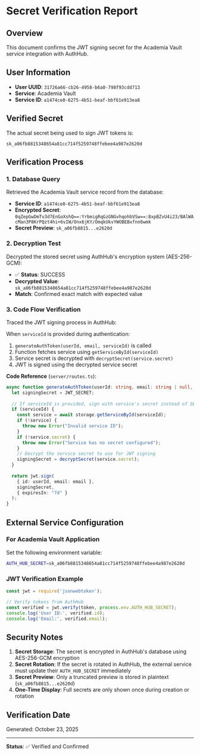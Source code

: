 # Secret Verification Report

## Overview
This document confirms the JWT signing secret for the Academia Vault service integration with AuthHub.

## User Information
- **User UUID**: `31726a66-cb26-4958-b6a0-798f93cdd713`
- **Service**: Academia Vault
- **Service ID**: `a1474ce0-6275-4b51-beaf-bbf61e913ea8`

## Verified Secret

The actual secret being used to sign JWT tokens is:

```
sk_a06fb8815348654a81cc714f5259748ffebee4a987e2620d
```

## Verification Process

### 1. Database Query
Retrieved the Academia Vault service record from the database:
- **Service ID**: `a1474ce0-6275-4b51-beaf-bbf61e913ea8`
- **Encrypted Secret**: `0qZepGwDmTv3d7EnGoXshQ==:YrbmigRqGzGNGvhqohbVSw==:8xpBZvU4i23/BAlWAcMan3P8KrPQzt4hi+6vIW/Onx6jKY/OmqkUkvYWOBEBxfnn6wmk`
- **Secret Preview**: `sk_a06fb8815...e2620d`

### 2. Decryption Test
Decrypted the stored secret using AuthHub's encryption system (AES-256-GCM):
- ✅ **Status**: SUCCESS
- **Decrypted Value**: `sk_a06fb8815348654a81cc714f5259748ffebee4a987e2620d`
- **Match**: Confirmed exact match with expected value

### 3. Code Flow Verification
Traced the JWT signing process in AuthHub:

When `serviceId` is provided during authentication:
1. `generateAuthToken(userId, email, serviceId)` is called
2. Function fetches service using `getServiceById(serviceId)`
3. Service secret is decrypted with `decryptSecret(service.secret)`
4. JWT is signed using the decrypted service secret

**Code Reference** (`server/routes.ts`):
```typescript
async function generateAuthToken(userId: string, email: string | null, serviceId?: string): Promise<string> {
  let signingSecret = JWT_SECRET;
  
  // If serviceId is provided, sign with service's secret instead of SESSION_SECRET
  if (serviceId) {
    const service = await storage.getServiceById(serviceId);
    if (!service) {
      throw new Error("Invalid service ID");
    }
    if (!service.secret) {
      throw new Error("Service has no secret configured");
    }
    // Decrypt the service secret to use for JWT signing
    signingSecret = decryptSecret(service.secret);
  }
  
  return jwt.sign(
    { id: userId, email: email },
    signingSecret,
    { expiresIn: "7d" }
  );
}
```

## External Service Configuration

### For Academia Vault Application

Set the following environment variable:

```bash
AUTH_HUB_SECRET=sk_a06fb8815348654a81cc714f5259748ffebee4a987e2620d
```

### JWT Verification Example

```javascript
const jwt = require('jsonwebtoken');

// Verify tokens from AuthHub
const verified = jwt.verify(token, process.env.AUTH_HUB_SECRET);
console.log('User ID:', verified.id);
console.log('Email:', verified.email);
```

## Security Notes

1. **Secret Storage**: The secret is encrypted in AuthHub's database using AES-256-GCM encryption
2. **Secret Rotation**: If the secret is rotated in AuthHub, the external service must update their `AUTH_HUB_SECRET` immediately
3. **Secret Preview**: Only a truncated preview is stored in plaintext (`sk_a06fb8815...e2620d`)
4. **One-Time Display**: Full secrets are only shown once during creation or rotation

## Verification Date
Generated: October 23, 2025

---

**Status**: ✅ Verified and Confirmed
